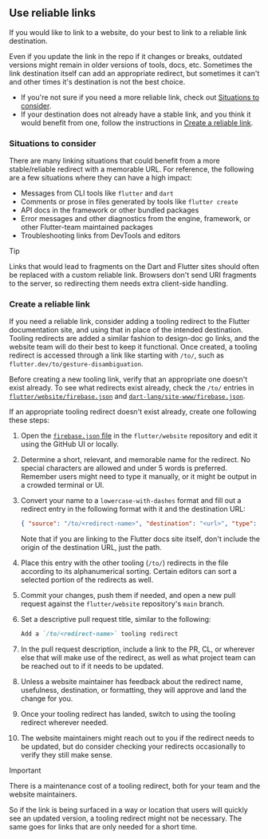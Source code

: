 ## Use reliable links

If you would like to link to a website,
do your best to link to a reliable link destination.

Even if you update the link in the repo if it changes or breaks,
outdated versions might remain in older versions of tools, docs, etc.
Sometimes the link destination itself can add an appropriate redirect,
but sometimes it can't and other times it's destination is not the best choice.

- If you're not sure if you need a more reliable link,
  check out [Situations to consider](#situations-to-consider).
- If your destination does not already have a stable link,
  and you think it would benefit from one,
  follow the instructions in [Create a reliable link](#create-a-reliable-link).

### Situations to consider

There are many linking situations that could benefit from a more
stable/reliable redirect with a memorable URL.
For reference, the following are a few situations where
they can have a high impact:

- Messages from CLI tools like `flutter` and `dart`
- Comments or prose in files generated by tools like `flutter create`
- API docs in the framework or other bundled packages
- Error messages and other diagnostics from the engine, framework, or
  other Flutter-team maintained packages
- Troubleshooting links from DevTools and editors

> [!TIP]  
> Links that would lead to fragments on the Dart and Flutter sites
> should often be replaced with a custom reliable link.
> Browsers don't send URI fragments to the server,
> so redirecting them needs extra client-side handling.


### Create a reliable link

If you need a reliable link, consider
adding a tooling redirect to the Flutter documentation site,
and using that in place of the intended destination.
Tooling redirects are added a similar fashion to design-doc go links,
and the website team will do their best to keep it functional.
Once created, a tooling redirect is accessed through a link like
starting with `/to/`, such as `flutter.dev/to/gesture-disambiguation`.

Before creating a new tooling link,
verify that an appropriate one doesn't exist already.
To see what redirects exist already, check the `/to/` entries in
[`flutter/website/firebase.json`][flutter-redirects] and 
[`dart-lang/site-www/firebase.json`][dart-redirects].

If an appropriate tooling redirect doesn't exist already,
create one following these steps:

 1. Open the [`firebase.json` file][flutter-redirects] in the
    `flutter/website` repository and edit it using the GitHub UI or locally.
 2. Determine a short, relevant, and memorable name for the redirect.
    No special characters are allowed and under 5 words is preferred.
    Remember users might need to type it manually, or it might be output
    in a crowded terminal or UI.
 3. Convert your name to a `lowercase-with-dashes` format and fill out
    a redirect entry in the following format with it and the destination URL:
    
    ```json
    { "source": "/to/<redirect-name>", "destination": "<url>", "type": 301 }
    ```
    
    Note that if you are linking to the Flutter docs site itself,
    don't include the origin of the destination URL, just the path.
 4. Place this entry with the other tooling (`/to/`) redirects in the file
    according to its alphanumerical sorting.
    Certain editors can sort a selected portion of the redirects as well.
 5. Commit your changes, push them if needed, and open a new pull request
    against the `flutter/website` repository's `main` branch.
 6. Set a descriptive pull request title, similar to the following:
    
    ```markdown
    Add a `/to/<redirect-name>` tooling redirect
    ```
 7. In the pull request description, include a link to the PR, CL, or
    wherever else that will make use of the redirect, as well as
    what project team can be reached out to if it needs to be updated.
 8. Unless a website maintainer has feedback about the
    redirect name, usefulness, destination, or formatting,
    they will approve and land the change for you.
 9. Once your tooling redirect has landed,
    switch to using the tooling redirect wherever needed.
10. The website maintainers might reach out to you
    if the redirect needs to be updated, but do consider
    checking your redirects occasionally to verify they still make sense.

> [!IMPORTANT]  
> There is a maintenance cost of a tooling redirect,
> both for your team and the website maintainers.
>
> So if the link is being surfaced in a way or location
> that users will quickly see an updated version,
> a tooling redirect might not be necessary.
> The same goes for links that are only needed for a short time.

[flutter-redirects]: https://github.com/flutter/website/blob/main/firebase.json
[dart-redirects]: https://github.com/dart-lang/site-www/blob/main/firebase.json

